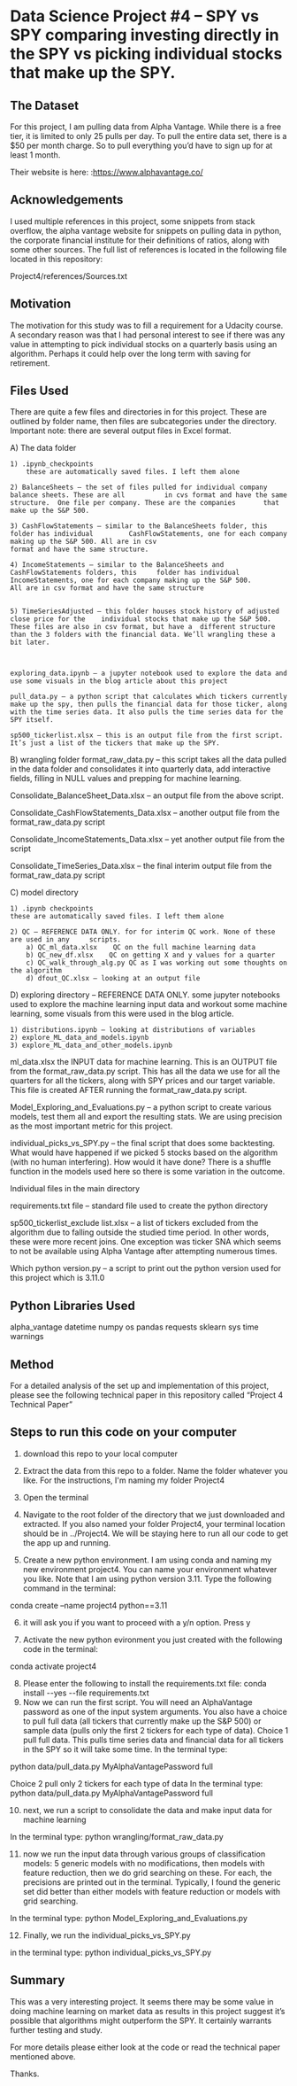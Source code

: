# Data Science Project #4 – SPY vs SPY comparing investing directly in the SPY vs picking individual stocks that make up the SPY.


## The Dataset

For this project, I am pulling data from Alpha Vantage. 
While there is a free tier, it is limited to only 25 pulls per day. To pull the entire data set, there is a $50 per month charge. So to pull everything you’d have to sign up for at least 1 month. 


Their website is here: :https://www.alphavantage.co/



## Acknowledgements
 
I used multiple references in this project, some snippets from stack overflow, the alpha vantage website for snippets on pulling data in python, the corporate financial institute for their definitions of ratios, along with some other sources. The full list of references is located in the following file located in this repository: 

Project4/references/Sources.txt 

 

## Motivation

The motivation for this study was to fill a requirement for a Udacity course. A secondary reason was that I had personal interest to see if there was any value in attempting to pick individual stocks on a quarterly basis using an algorithm. Perhaps it could help over the long term with saving for retirement. 


## Files Used

There are quite a few files and directories in for this project. These are outlined by folder name, then files are subcategories under the directory. Important note: there are several output files in Excel format. 

A) The data folder 
	
	1) .ipynb_checkpoints
		these are automatically saved files. I left them alone
            
	2) BalanceSheets – the set of files pulled for individual company balance sheets. These are all 		 in cvs format and have the same structure.  One file per company. These are the companies 		 that make up the S&P 500. 
	
	3) CashFlowStatements – similar to the BalanceSheets folder, this folder has individual 	 	CashFlowStatements, one for each company making up the S&P 500. All are in csv
	format and have the same structure. 
   
	4) IncomeStatements – similar to the BalanceSheets and CashFlowStatements folders, this 	folder has individual IncomeStatements, one for each company making up the S&P 500.
	All are in csv format and have the same structure


	5) TimeSeriesAdjusted – this folder houses stock history of adjusted close price for the 	individual stocks that make up the S&P 500. These files are also in csv format, but have a 	different structure than the 3 folders with the financial data. We’ll wrangling these a bit later.



	exploring_data.ipynb – a jupyter notebook used to explore the data and use some visuals in the blog article about this project 

	pull_data.py – a python script that calculates which tickers currently make up the spy, then pulls the financial data for those ticker, along with the time series data. It also pulls the time series data for the SPY itself. 

	sp500_tickerlist.xlsx – this is an output file from the first script. It’s just a list of the tickers that make up the SPY. 


B) wrangling folder 
	format_raw_data.py – this script takes all the data pulled in the data folder and consolidates it into quarterly data, add interactive fields, filling in NULL values and prepping for machine learning. 

Consolidate_BalanceSheet_Data.xlsx – an output file from the above script. 

Consolidate_CashFlowStatements_Data.xlsx – another output file from the format_raw_data.py script

Consolidate_IncomeStatements_Data.xlsx – yet another output file from the script

Consolidate_TimeSeries_Data.xlsx – the final interim output file from the format_raw_data.py script


C) model directory
	
	1) .ipynb checkpoints
	these are automatically saved files. I left them alone
	
	2) QC – REFERENCE DATA ONLY. for for interim QC work. None of these are used in any 	scripts.  
		a) QC_ml_data.xlsx    QC on the full machine learning data
		b) QC_new_df.xlsx    QC on getting X and y values for a quarter
		c) QC_walk_through_alg.py QC as I was working out some thoughts on the algorithm
		d) dfout_QC.xlsx – looking at an output file

D) exploring directory – REFERENCE DATA ONLY. some jupyter notebooks used to explore the machine learning input data and workout some machine learning, some visuals from this were used in the blog article.  
	
	1) distributions.ipynb – looking at distributions of variables
	2) explore_ML_data_and_models.ipynb
	3) explore_ML_data_and_other_models.ipynb



ml_data.xlsx the INPUT data for machine learning. This is an OUTPUT file from the format_raw_data.py script.  This has all the data we use for all the quarters for all the tickers, along with SPY prices and our target variable. This file is created AFTER running the format_raw_data.py script. 

Model_Exploring_and_Evaluations.py – a python script to create various models, test them all and export the resulting stats. We are using precision as the most important metric for this project. 

individual_picks_vs_SPY.py – the final script that does some backtesting. What would have happened if we picked 5 stocks based on the algorithm (with no human interfering). How would it have done? There is a shuffle function in the models used here so there is some variation in the outcome. 


Individual files in the main directory

requirements.txt file – standard file used to create the python directory 

sp500_tickerlist_exclude list.xlsx – a list of tickers excluded from the algorithm due to falling outside the studied time period. In other words, these were more recent joins. One exception was ticker SNA which seems to not be available using Alpha Vantage after attempting numerous times. 

Which python version.py – a script to print out the python version used for this project which is 3.11.0



	 
  


## Python Libraries Used
alpha_vantage
datetime
numpy
os
pandas 
requests
sklearn
sys
time
warnings




## Method 

For a detailed analysis of the set up and implementation of this project, please see the following technical paper in this repository called “Project 4 Technical Paper” 




## Steps to run this code on your computer 

1) download this repo to your local computer

2) Extract the data from this repo to a folder. Name the folder whatever you like. For the instructions, I'm naming my folder Project4

3) Open the terminal

4) Navigate to the root folder of the directory that we just downloaded and extracted. If you also named your folder Project4, your terminal location should be in ../Project4. We will be staying here to run all our code to get the app up and running.

5) Create a new python environment. I am using conda and naming my new environment project4. You can name your environment whatever you like. Note that I am using python version 3.11. Type the following command in the terminal:


conda create –name project4 python==3.11


6) it will ask you if you want to proceed with a y/n option. Press y

7) Activate the new python evironment you just created with the following code in the terminal:

conda activate project4

8) Please enter the following to install the requirements.txt file: 
conda install --yes --file requirements.txt
9) Now we can run the first script. You will need an AlphaVantage password as one of the input system arguments. You also have a choice to pull full data (all tickers that currently make up the S&P 500) or sample data (pulls only the first 2 tickers for each type of data). 
Choice 1 pull full data. This pulls time series data and financial data for all tickers in the SPY so it will take some time. 
In the terminal type: 

python data/pull_data.py MyAlphaVantagePassword full

Choice 2 pull only 2 tickers for each type of data
In the terminal type:
python data/pull_data.py MyAlphaVantagePassword full 

10) next, we run a script to consolidate the data and make input data for machine learning

In the terminal type: 
python wrangling/format_raw_data.py

11) now we run the input data through various groups of classification models: 5 generic models with no modifications, then models with feature reduction, then we do grid searching on these. For each, the precisions are printed out in the terminal. Typically, I found the generic set did better than either models with feature reduction or models with grid searching.

In the terminal type: 
python Model_Exploring_and_Evaluations.py


12) Finally, we run the individual_picks_vs_SPY.py

in the terminal type:
python individual_picks_vs_SPY.py  







## Summary


This was a very interesting project. It seems there may be some value in doing machine learning on market data as results in this project suggest it’s possible that algorithms might outperform the SPY. It certainly warrants further testing and study. 


For more details please either look at the code or read the technical paper mentioned above. 


Thanks. 


 



